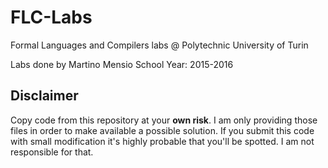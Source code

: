 # FLC-Labs
Formal Languages and Compilers labs @ Polytechnic University of Turin

Labs done by Martino Mensio School Year: 2015-2016

## Disclaimer

Copy code from this repository at your **own risk**. I am only providing those files in order to make available a possible solution. If you submit this code with small modification it's highly probable that you'll be spotted. I am not responsible for that.
